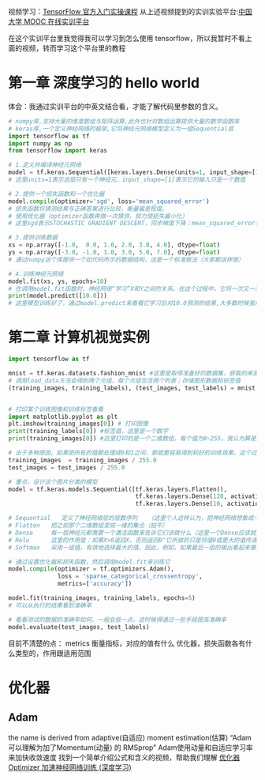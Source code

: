 视频学习：[TensorFlow 官方入门实操课程](https://www.bilibili.com/video/BV1rz4y117p1)
从上述视频提到的实训实验平台:[中国大学 MOOC 在线实训平台](https://ot.icourse163.org/)

在这个实训平台里我觉得我可以学习到怎么使用 tensorflow，所以我暂时不看上面的视频，转而学习这个平台里的教程

# 第一章 深度学习的 hello world

体会：我通过实训平台的中英文结合看，才能了解代码里参数的含义。

```python
# numpy库,支持大量的维度数组与矩阵运算,此外也针对数组运算提供大量的数学函数库
# keras库,一个定义神经网络的框架,它将神经元网络模型定义为一组Sequential层
import tensorflow as tf
import numpy as np
from tensorflow import keras

# 1.定义并编译神经元网络
model = tf.keras.Sequential([keras.layers.Dense(units=1, input_shape=[1])])
# 这里units=1表示这层只有一个神经元，input_shape=[1]表示它的输入只是一个数值

# 2.提供一个损失函数和一个优化器
model.compile(optimizer='sgd', loss='mean_squared_error')
# 损失函数将猜测结果与正确答案进行比较，衡量偏差程度。
# 使用优化器（optimizer函数再做一次猜测，努力使损失最小化）
# 这里sgd表示STOCHASTIC GRADIENT DESCENT，同步梯度下降；mean_squared_error表示MEAN SQUARED ERROR，平均平方误差

# 3.提供训练数据
xs = np.array([-1.0,  0.0, 1.0, 2.0, 3.0, 4.0], dtype=float)
ys = np.array([-3.0, -1.0, 1.0, 3.0, 5.0, 7.0], dtype=float)
# 通过numpy这个库提供一个如代码所示的数据结构，这是一个标准做法（大家都这样做）   （此段落是我的意译）

# 4.训练神经元网络
model.fit(xs, ys, epochs=10)
# 在调用model.fit函数时，神经网络“学习”X和Y之间的关系。在这个过程中，它将一次又一次地完成上面所说的循环，即做一个猜测，衡量它有多好或多坏（又名损失），使用Opimizer进行再一次猜测，如此往复。训练将根据指定的遍数（epochs）执行此操作。当运行此代码时，将在输出结果中看到损失（loss）。
print(model.predict([10.0]))
# 这里模型训练好了，通过model.predict来看看它学习后对10.0预测的结果,大多数时候我们得到的是一个比较接近的结果，可以说我们几乎是在处理概率，而非确定的值，所以还需要进一步编写程序找出概率对应的结果
```

# 第二章 计算机视觉实例

```python
import tensorflow as tf

mnist = tf.keras.datasets.fashion_mnist #这里是取得准备好的数据集，获取的来源我暂时不知道具体步骤
# 调用load_data方法会得到两个元组，每个元组包含两个列表；存储图形数据和标签值
(training_images, training_labels), (test_images, test_labels) = mnist.load_data()


# 打印某个训练图像和训练标签看看
import matplotlib.pyplot as plt
plt.imshow(training_images[0]) # 打印图像
print(training_labels[0]) #标签值，这里是一个数字
print(training_images[0]) #这里打印的是一个二维数组，每个值为0~255，我认为算是图形二进制数据

# 出于多种原因，如果把所有的值都处理成0和1之间，那就更容易得到较好的训练效果。这个过程叫做 "归一化"
training_images  = training_images / 255.0
test_images = test_images / 255.0

# 重点，设计这个图片分类的模型
model = tf.keras.models.Sequential([tf.keras.layers.Flatten(),
                                    tf.keras.layers.Dense(128, activation=tf.nn.relu),
                                    tf.keras.layers.Dense(10, activation=tf.nn.softmax)])

# Sequential   定义了神经网络层的层数序列   （这里个人这样认为，把神经网络想象成一层层，那么这里就规定了每一层都有什么，每一层作为参数传给了Sequential函数）   
# Flatten   把之前那个二维数组变成一维的集合（拍平）    
# Dense     每一层神经元都需要一个激活函数来告诉它们该做什么（这里一个Dense应该就是一层，激活函数有很多种）
# Relu      这里的作用是：如果X>0返回X，否则返回0"它所做的只是将值0或更大的值传递给网络的下一层  
# Softmax   采用一组值，有效地选择最大的值，因此，例如，如果最后一层的输出看起来像[0.1,0.1,0.05,0.1,9.5,0.1,0.05,0.05,0.05]，它可以寻找最大的值，并将其转化为[0,0,0.1,0,0,0,0,0] - 目标是节省大量编码

# 通过设置优化器和损失函数，然后调用model.fit来训练它
model.compile(optimizer = tf.optimizers.Adam(),
              loss = 'sparse_categorical_crossentropy',
              metrics=['accuracy'])

model.fit(training_images, training_labels, epochs=5)
# 可以从执行的结果看到准确率

# 看看测试的数据的准确率如何，一般会低一点，这时候得通过一些手段提高准确率
model.evaluate(test_images, test_labels)
```

目前不清楚的点：
metrics 衡量指标，对应的值有什么
优化器，损失函数各有什么类型的，作用跟适用范围
# 优化器
## Adam
the name is derived from adaptive(自适应) moment estimation(估算)
“Adam可以理解为加了Momentum(动量) 的 RMSprop” 
Adam使用动量和自适应学习率来加快收敛速度
找到一个简单介绍公式和含义的视频，帮助我们理解 [优化器 Optimizer 加速神经网络训练 (深度学习)](https://www.bilibili.com/video/BV1Vx411j7pA)